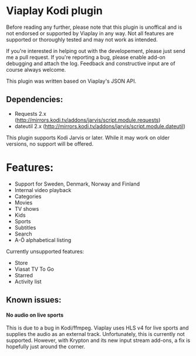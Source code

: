 ﻿# Viaplay Kodi plugin #
Before reading any further, please note that this plugin is unoffical and is not endorsed or supported by Viaplay in any way. Not all features are supported or thoroughly tested and may not work as intended.

If you're interested in helping out with the developement, please just send me a pull request. If you're reporting a bug, please enable add-on debugging and attach the log. Feedback and constructive input are of course always welcome.

This plugin was written based on Viaplay's JSON API.


## Dependencies: ##
 * Requests 2.x (http://mirrors.kodi.tv/addons/jarvis/script.module.requests)
 * dateutil 2.x (http://mirrors.kodi.tv/addons/jarvis/script.module.dateutil)

This plugin supports Kodi Jarvis or later. While it may work on older versions, no support will be offered.

# Features: #
 * Support for Sweden, Denmark, Norway and Finland
 * Internal video playback
 * Categories
 * Movies
 * TV shows
 * Kids
 * Sports
 * Subtitles
 * Search
 * A-Ö alphabetical listing
 
Currently unsupported features:
 * Store
 * Viasat TV To Go
 * Starred
 * Activity list
 
## Known issues: ##
#### No audio on live sports ####
This is due to a bug in Kodi/ffmpeg. Viaplay uses HLS v4 for live sports and supplies the audio as an external track. Unfortunately, this is currently not supported. However, with Krypton and its new input stream add-ons, a fix is hopefully just around the corner.
 
